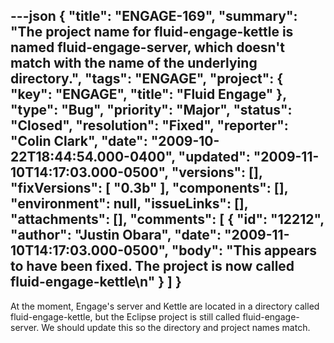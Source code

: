 ---json
{
  "title": "ENGAGE-169",
  "summary": "The project name for fluid-engage-kettle is named fluid-engage-server, which doesn't match with the name of the underlying directory.",
  "tags": "ENGAGE",
  "project": {
    "key": "ENGAGE",
    "title": "Fluid Engage"
  },
  "type": "Bug",
  "priority": "Major",
  "status": "Closed",
  "resolution": "Fixed",
  "reporter": "Colin Clark",
  "date": "2009-10-22T18:44:54.000-0400",
  "updated": "2009-11-10T14:17:03.000-0500",
  "versions": [],
  "fixVersions": [
    "0.3b"
  ],
  "components": [],
  "environment": null,
  "issueLinks": [],
  "attachments": [],
  "comments": [
    {
      "id": "12212",
      "author": "Justin Obara",
      "date": "2009-11-10T14:17:03.000-0500",
      "body": "This appears to have been fixed. The project is now called fluid-engage-kettle\n"
    }
  ]
}
---
At the moment, Engage's server and Kettle are located in a directory called fluid-engage-kettle, but the Eclipse project is still called fluid-engage-server. We should update this so the directory and project names match.

        